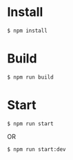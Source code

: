 # Install

```bash
$ npm install 
```

# Build

```bash
$ npm run build
```

# Start

```bash
$ npm run start
```

OR

```bash
$ npm run start:dev
```
